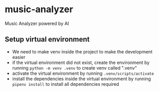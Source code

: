 # music-analyzer
Music Analyzer powered by AI

## Setup virtual environment
- We need to make venv inside the project to make the development easier
- if the virtual environment did not exist, create the environment by running ```python -m venv .venv``` to create venv called ".venv"
- activate the virtual environment by running ```.venv/scripts/activate```
- install the dependencies inside the virtual environment by running ```pipenv install``` to install all dependencies required 